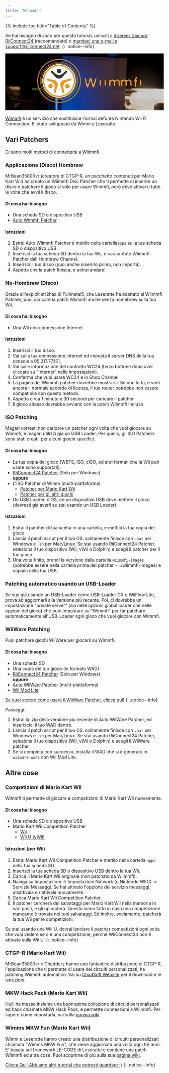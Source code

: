 ```yaml
---
title: "Wiimmfi"
---
```


{% include toc title="Table of Contents" %}

Se hai bisogno di aiuto per questo tutorial, unisciti a [il server Discord RiiConnect24 ](https://discord.gg/b4Y7jfD) (raccomandato) o [mandaci una e-mail a support@riiconnect24.net](mailto:support@riiconnect24.net).
{: .notice--info}

![Wimmfi Logo](/images/WiiWiimmfiLogo.jpg)

[Wimmfi](https://wiimmfi.de) è un servizio che sostituisce l'ormai defunta Nintendo Wi-Fi Connection. E' stato sviluppato da Wimm e Leseratte.

## Vari Patchers

Ci sono molti metodi di connettersi a Wiimmfi.

### Applicazione (Disco) Hombrew
MrBean35000vr (creatore di CTGP-R, un pacchetto contenuti per Mario Kart Wii) ha creato un Wiimmfi Disc Patcher che ti permette di inserire un disco e patchare il gioco al volo per usare Wimmfi, però deve attivarsi tutte le volte che avvii il disco.

#### Di cosa hai bisogno
* Una scheda SD o dispositivo USB
* [Auto Wimmfi Patcher](/assets/files/autowiimmfipatcher-0.6.zip)

#### Istruzioni

1. Estrai Auto Wiimmfi Patcher e mettilo nella cartella`apps` sulla tua scheda SD o dispositivo USB.
2. Inserisci la tua scheda SD dentro la tua Wii, e carica Auto Wiimmfi Patcher dall'Hombrew Channel.
3. Inserisci il tuo disco (puoi anche inserirlo prima, non importa).
4. Aspetta che la patch finisca, e potrai andare!

### No-Hombrew (Disco)
Grazie all'exploit str2hax di Fullmetal5, che Leseratte ha adattato al Wiimmfi Patcher, puoi caricare la patch Wiimmfi anche senza homebrew sulla tua Wii.

#### Di cosa hai bisogno
* Una Wii con connessione Internet

#### Istruzioni

1. Inserisci il tuo disco.
2. Vai sulla tua connessione internet ed imposta il server DNS della tua console a 95.217.77.151.
3. Vai sulle informazione del contratto WC24 (terzo bottone dopo aver cliccato su "Internet" nelle impostazioni).
4. Conferma che vuoi usare WC24 e lo Shop Channel
5. La pagina del Wiimmfi patcher dovrebbe mostrarsi. Se non lo fa, e vedi ancora il normale accordo di licenza, il tuo router potrebbe non essere compatibile con questo metodo.
6. Aspetta circa 1 minuto e 30 secondi per caricare il patcher
7. Il gioco adesso dovrebbe avviarsi con la patch Wiimmfi inclusa

### ISO Patching
Magari vorresti non caricare un patcher ogni volta che vuoi giocare su Wimmfi, e magari utilizzi già un USB Loader. Per quello, gli ISO Patchers sono stati creati, per alcuni giochi specifici.

#### Di cosa hai bisogno
- La tua copia del gioco (WBFS, ISO, cISO, ed altri formati che la Wii può usare sono supportati).
- [RiiConnect24 Patcher](https://github.com/RiiConnect24/RiiConnect24-Patcher/releases/) (Solo per Windows)  
**oppure**
- L'ISO Patcher di Wimm (multi-piattaforma)
   - [Patcher per Mario Kart Wii](http://download.wiimm.de/wiimmfi/patcher/mkw-wiimmfi-patcher-v6.zip)
   - [Patcher per gli altri giochi](http://download.wiimm.de/wiimmfi/patcher/wiimmfi-patcher-v4.7z)
- Un USB Loader, cIOS, ed un dispositivo USB dove mettere il gioco (dovresti già averli se stai usando un USB Loader)

#### Istruzioni
1. Estrai il patcher di tua scelta in una cartella, e mettici la tua copia del gioco.
2. Lancia il patch script per il tuo OS: solitamente finisce con `.bat` per Windows e `.sh` per Mac/Linux. Se stai usando RiiConnect24 Patcher, seleziona il tuo dispositivo (Wii, vWii o Dolphin) e scegli il patcher per il tuo gioco.
3. Una volta finito, prendi la versione dalla cartella `wiimmfi-images` (potrebbe essere nella cartella prima del patcher - ../wiimmfi-images) e copiala nella tua USB.

### Patching automatico usando un USB-Loader
Se stai già usando un USB-Loader come USB-Loader GX o WiiFlow Lite, prova ad aggiornarli alla versione più recente. Poi, ci dovrebbe un impostazione "private server" (sia nelle opzioni global loader che nelle opzioni del gioco) che puoi impostare su "Wimmfi" per far patchare automaticamente all'USB-Loader ogni gioco che vuoi giocare con Wimmfi.

### WiiWare Patching
Puoi patchare giochi WiiWare per giocarli su Wimmfi.

#### Di cosa hai bisogno

- Una scheda SD
- Una copia del tuo gioco (in formato WAD)
- [RiiConnect24 Patcher](https://github.com/RiiConnect24/RiiConnect24-Patcher/releases/) (Solo per Windows)  
**oppure**
- [Auto WiiWare Patcher](https://github.com/RiiConnect24/auto-wiiware-patcher/releases) (multi-piattaforma)
- [Wii Mod Lite](https://github.com/RiiConnect24/Wii-Mod-Lite/releases)

[Se vuoi vedere come usare il WiiWare Patcher, clicca qui!](wiiwarepatcher)
{: .notice--info}

Passaggi:
1. Estrai la .zip della versione più recente di Auto WiiWare Patcher, ed inseriscici il tuo WAD dentro.
2. Lancia il patch script per il tuo OS: solitamente finisce con `.bat` per Windows e `.sh` per Mac/Linux. Se stai usando RiiConnect24 Patcher, seleziona il tuo dispositivo (Wii, vWii o Dolphin) e scegli il WiiWare patcher.
3. Se si completa con successo, installa il WAD che si è generato in `wiiware-wads` con Wii Mod Lite.

## Altre cose

### Competizioni di Mario Kart Wii
Wimmfi ti permette di giocare a competizioni di Mario Kart Wii nuovamente.

#### Di cosa hai bisogno

- Una scheda SD o dispositivo USB
- Mario Kart Wii Competition Patcher
   - [Wii](https://competitions.wiimmfi.de/competition-tool-wii.zip)
   - [Wii U (vWii)](https://competitions.wiimmfi.de/competition-tool-wiiu.zip)

#### Istruzioni (per Wii)

1. Estrai Mario Kart Wii Competition Patcher e mettilo nella cartella `apps` della tua scheda SD.
2. Inserisci la tua scheda SD o dispositivo USB dentro la tua Wii.
3. Carica il Mario Kart Wii originale (non patchato da Wiimmfi).
4. Naviga su Impostazioni -> Impostazioni Network (o Nintendo WFC) -> Servizio Messaggi. Se hai attivato l'opzione del servizio messaggi, disattivala e riattivala nuovamente.
5. Carica Mario Kart Wii Competition Patcher.
6. Il patcher cercherà dei salvataggi per Mario Kart Wii nella memoria in vari posti, e gli uploaderà. Questo viene fatto in caso una competizione mancante è trovata nei tuoi salvataggi. Ed inoltre, ovviamente, patcherà la tua Wii per le competizioni.

Se stai usando una Wii U, dovrai lanciare il patcher competizioni ogni volta che vuoi vedere se c'è una competizione, perché WiiConnect24 non è attivato sulla Wii U.
{: .notice--info}

### CTGP-R (Mario Kart Wii)
MrBean35000vr e Chadderz hanno una fantastica distribuzione di CTGP-R, l'applicazione che ti permette di usare dei circuiti personalizzati, ha patching Wiimmfi automatico. Vai su [ChadSoft Website](http://chadsoft.co.uk) per il download e le istruzioni.

### MKW Hack Pack (Mario Kart Wii)
Huili ha messo insieme una buonissima collezione di circuiti personalizzati ed hack chiamata MKW Hack Pack, e permette connessioni a Wiimmfi. Per sapere come impostarla, vai sulla [pagina wiki](http://wiki.tockdom.com/wiki/MKW_Hack_Pack).

### Wimms MKW Fun (Mario Kart Wii)
Wimm e Leseratte hanno creato una distribuzione di circuiti personalizzati chiamata "Wimms MKW Fun", che viene aggiornata una volta ogni tre anni. E' basata sul framework LE-CODE di Leseratte e contiene una patch Wiimmfi ed altre cose. Puoi scoprirne di più sulla sua [pagina wiki](http://wiki.tockdom.com/wiki/Wiimms_Mario_Kart_Fun).

[Clicca Qui! Abbiamo altri tutorial che potresti guardare :)](site-navigation)
{: .notice--info}
